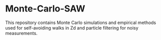# Monte-Carlo-SAW
This repository contains Monte Carlo simulations and empirical methods used for self-avoiding walks in Zd and particle filtering for noisy measurements.
